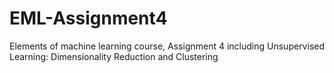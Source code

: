 # EML-Assignment4
Elements of machine learning course, Assignment 4 including Unsupervised Learning: Dimensionality Reduction and Clustering
